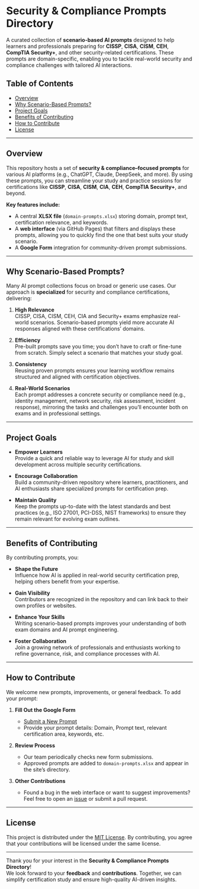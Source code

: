 # Security & Compliance Prompts Directory

A curated collection of **scenario-based AI prompts** designed to help learners and professionals preparing for **CISSP**, **CISA**, **CISM**, **CEH**, **CompTIA Security+**, and other security-related certifications. These prompts are domain-specific, enabling you to tackle real-world security and compliance challenges with tailored AI interactions.

## Table of Contents
- [Overview](#overview)
- [Why Scenario-Based Prompts?](#why-scenario-based-prompts)
- [Project Goals](#project-goals)
- [Benefits of Contributing](#benefits-of-contributing)
- [How to Contribute](#how-to-contribute)
- [License](#license)

---

## Overview
This repository hosts a set of **security & compliance–focused prompts** for various AI platforms (e.g., ChatGPT, Claude, DeepSeek, and more). By using these prompts, you can streamline your study and practice sessions for certifications like **CISSP**, **CISA**, **CISM**, **CIA**, **CEH**, **CompTIA Security+**, and beyond.

**Key features include:**
- A central **XLSX file** (`domain-prompts.xlsx`) storing domain, prompt text, certification relevance, and keywords.  
- A **web interface** (via GitHub Pages) that filters and displays these prompts, allowing you to quickly find the one that best suits your study scenario.  
- A **Google Form** integration for community-driven prompt submissions.

---

## Why Scenario-Based Prompts?
Many AI prompt collections focus on broad or generic use cases. Our approach is **specialized** for security and compliance certifications, delivering:

1. **High Relevance**  
   CISSP, CISA, CISM, CEH, CIA and Security+ exams emphasize real-world scenarios. Scenario-based prompts yield more accurate AI responses aligned with these certifications’ domains.

2. **Efficiency**  
   Pre-built prompts save you time; you don’t have to craft or fine-tune from scratch. Simply select a scenario that matches your study goal.

3. **Consistency**  
   Reusing proven prompts ensures your learning workflow remains structured and aligned with certification objectives.

4. **Real-World Scenarios**  
   Each prompt addresses a concrete security or compliance need (e.g., identity management, network security, risk assessment, incident response), mirroring the tasks and challenges you’ll encounter both on exams and in professional settings.

---

## Project Goals
- **Empower Learners**  
  Provide a quick and reliable way to leverage AI for study and skill development across multiple security certifications.

- **Encourage Collaboration**  
  Build a community-driven repository where learners, practitioners, and AI enthusiasts share specialized prompts for certification prep.

- **Maintain Quality**  
  Keep the prompts up-to-date with the latest standards and best practices (e.g., ISO 27001, PCI-DSS, NIST frameworks) to ensure they remain relevant for evolving exam outlines.

---

## Benefits of Contributing
By contributing prompts, you:

- **Shape the Future**  
  Influence how AI is applied in real-world security certification prep, helping others benefit from your expertise.

- **Gain Visibility**  
  Contributors are recognized in the repository and can link back to their own profiles or websites.

- **Enhance Your Skills**  
  Writing scenario-based prompts improves your understanding of both exam domains and AI prompt engineering.

- **Foster Collaboration**  
  Join a growing network of professionals and enthusiasts working to refine governance, risk, and compliance processes with AI.

---

## How to Contribute
We welcome new prompts, improvements, or general feedback. To add your prompt:

1. **Fill Out the Google Form**  
   - [Submit a New Prompt](https://forms.gle/ZQEiy8JLecKpVfEq9)  
   - Provide your prompt details: Domain, Prompt text, relevant certification area, keywords, etc.

2. **Review Process**  
   - Our team periodically checks new form submissions.  
   - Approved prompts are added to `domain-prompts.xlsx` and appear in the site’s directory.

3. **Other Contributions**  
   - Found a bug in the web interface or want to suggest improvements? Feel free to open an [issue](https://github.com/YourUserName/YourRepoName/issues) or submit a pull request.

---

## License
This project is distributed under the [MIT License](LICENSE). By contributing, you agree that your contributions will be licensed under the same license.

---

Thank you for your interest in the **Security & Compliance Prompts Directory**!  
We look forward to your **feedback** and **contributions**. Together, we can simplify certification study and ensure high-quality AI-driven insights.
